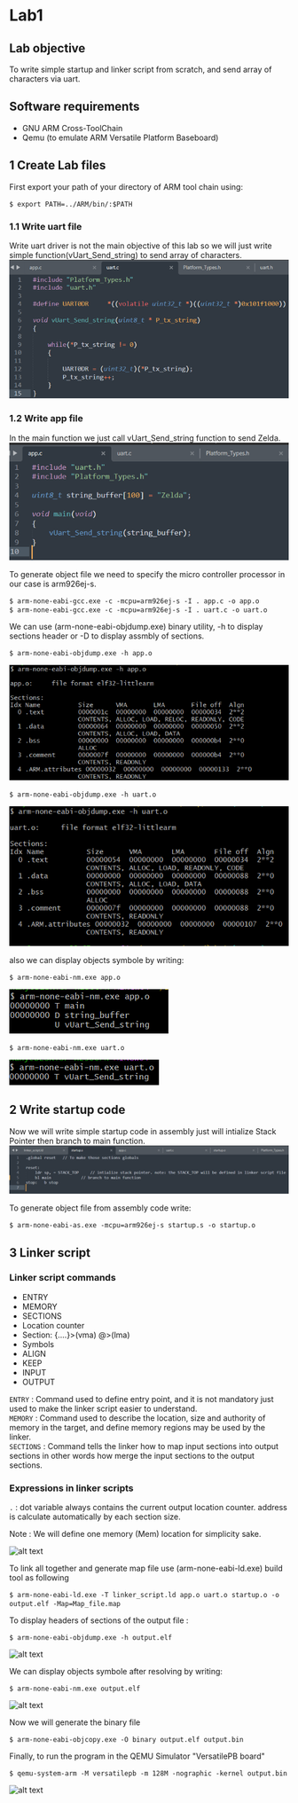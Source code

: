 # Lab1
## Lab objective
To write simple startup and linker script from scratch, and send array of characters via uart.

## Software requirements
- GNU ARM Cross-ToolChain
- Qemu (to emulate ARM Versatile Platform Baseboard)
## 1 Create Lab files
First export your path of your directory of ARM tool chain using:
```
$ export PATH=../ARM/bin/:$PATH
```
### 1.1 Write uart file
Write uart driver is not the main objective of this lab so we will just write simple function(vUart_Send_string) to send array of characters.
![alt text](https://github.com/A-Hanie/Master_Embeded_Systems/blob/main/02-Unit_3_Embedded_C/02-Lesson2/Media/uart_c.PNG?raw=true)

### 1.2 Write app file
In the main function we just call vUart_Send_string function to send Zelda.
![alt text](https://github.com/A-Hanie/Master_Embeded_Systems/blob/main/02-Unit_3_Embedded_C/02-Lesson2/Media/app_c.PNG?raw=true)

To generate object file we need to specify the micro controller processor in our case is arm926ej-s.

```
$ arm-none-eabi-gcc.exe -c -mcpu=arm926ej-s -I . app.c -o app.o
$ arm-none-eabi-gcc.exe -c -mcpu=arm926ej-s -I . uart.c -o uart.o
```
We can use (arm-none-eabi-objdump.exe) binary utility, -h to display sections header or -D to display assmbly of sections.
```
$ arm-none-eabi-objdump.exe -h app.o
```
![alt text](https://github.com/A-Hanie/Master_Embeded_Systems/blob/main/02-Unit_3_Embedded_C/02-Lesson2/Media/app_sec_headers.PNG?raw=true)

```
$ arm-none-eabi-objdump.exe -h uart.o
```
![alt text](https://github.com/A-Hanie/Master_Embeded_Systems/blob/main/02-Unit_3_Embedded_C/02-Lesson2/Media/uart_sec_headers.PNG?raw=true)

also we can display objects symbole by writing:
```
$ arm-none-eabi-nm.exe app.o
```
![alt text](https://github.com/A-Hanie/Master_Embeded_Systems/blob/main/02-Unit_3_Embedded_C/02-Lesson2/Media/app_symbole.PNG?raw=true)

```
$ arm-none-eabi-nm.exe uart.o
```
![alt text](https://github.com/A-Hanie/Master_Embeded_Systems/blob/main/02-Unit_3_Embedded_C/02-Lesson2/Media/uart_symbole.PNG?raw=true)

## 2 Write startup code
Now we will write simple startup code in assembly just will intialize Stack Pointer then branch to main function.
![alt text](https://github.com/A-Hanie/Master_Embeded_Systems/blob/main/02-Unit_3_Embedded_C/02-Lesson2/Media/startup.PNG?raw=true)

To generate object file from assembly code write:
```
$ arm-none-eabi-as.exe -mcpu=arm926ej-s startup.s -o startup.o
```
## 3 Linker script
### Linker script commands
- ENTRY
- MEMORY
- SECTIONS
- Location counter
- Section: {....}>(vma) @>(lma)
- Symbols
- ALIGN
- KEEP
- INPUT
- OUTPUT

```ENTRY``` : Command used to define entry point, and it is not mandatory just used to make the linker script easier to understand. <br />
```MEMORY``` : Command used to describe the location, size and authority of memory in the target, and define memory regions may be used by the linker. <br />
```SECTIONS``` : Command tells the linker how to map input sections into output sections in other words how merge the input sections to the output sections. <br />

### Expressions in linker scripts
```.``` : dot variable always contains the current output location counter. address is calculate automatically by each section size.


Note : We will define one memory (Mem) location for simplicity sake.

![alt text](https://github.com/A-Hanie/Master_Embeded_Systems/blob/main/02-Unit_3_Embedded_C/02-Lesson2/Media/ls.PNG?raw=true)

To link all together and generate map file use (arm-none-eabi-ld.exe) build tool as following
```
$ arm-none-eabi-ld.exe -T linker_script.ld app.o uart.o startup.o -o output.elf -Map=Map_file.map
```

To display headers of sections of the output file :
````
$ arm-none-eabi-objdump.exe -h output.elf
````
![alt text](https://github.com/A-Hanie/Master_Embeded_Systems/blob/main/02-Unit_3_Embedded_C/02-Lesson2/Media/output_sections.PNG?raw=true)

We can display objects symbole after resolving by writing:
```
$ arm-none-eabi-nm.exe output.elf
```
![alt text](https://github.com/A-Hanie/Master_Embeded_Systems/blob/main/02-Unit_3_Embedded_C/02-Lesson2/Media/output_symbole.PNG?raw=true)

Now we will generate the binary file
```
$ arm-none-eabi-objcopy.exe -O binary output.elf output.bin
```

Finally, to run the program in the QEMU Simulator "VersatilePB board"
```
$ qemu-system-arm -M versatilepb -m 128M -nographic -kernel output.bin
```
![alt text](https://github.com/A-Hanie/Master_Embeded_Systems/blob/main/02-Unit_3_Embedded_C/02-Lesson2/Media/simulation.PNG?raw=true)

